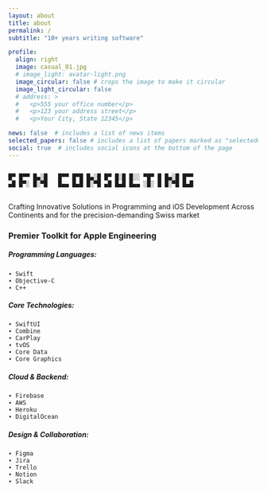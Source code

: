 ```yaml
---
layout: about
title: about
permalink: /
subtitle: "10+ years writing software"

profile:
  align: right
  image: casual_01.jpg
  # image_light: avatar-light.png
  image_circular: false # crops the image to make it circular
  image_light_circular: false
  # address: >
  #   <p>555 your office number</p>
  #   <p>123 your address street</p>
  #   <p>Your City, State 12345</p>

news: false  # includes a list of news items
selected_papers: false # includes a list of papers marked as "selected={true}"
social: true  # includes social icons at the bottom of the page
---
```

<div class="language-plaintext highlighter-rouge hidden-light">
<div class="highlight">
<pre class="highlight">
<code>
█▀ █▀▀ █▄░█   █▀▀ █▀█ █▄░█ █▀ █░█ █░░ ▀█▀ █ █▄░█ █▀▀
▄█ █▀░ █░▀█   █▄▄ █▄█ █░▀█ ▄█ █▄█ █▄▄ ░█░ █ █░▀█ █▄█
</code>
</pre>
</div>
</div>
Crafting Innovative Solutions in Programming and iOS Development Across Continents and for the precision-demanding Swiss market

### Premier Toolkit for Apple Engineering
##### Programming Languages:
```
∙ Swift
∙ Objective-C
∙ C++
```

##### Core Technologies:
```
∙ SwiftUI
∙ Combine
∙ CarPlay
∙ tvOS
∙ Core Data
∙ Core Graphics
```

##### Cloud & Backend:
```
∙ Firebase
∙ AWS
∙ Heroku
∙ DigitalOcean
```

##### Design & Collaboration:
```
∙ Figma
∙ Jira
∙ Trello
∙ Notion
∙ Slack
```
